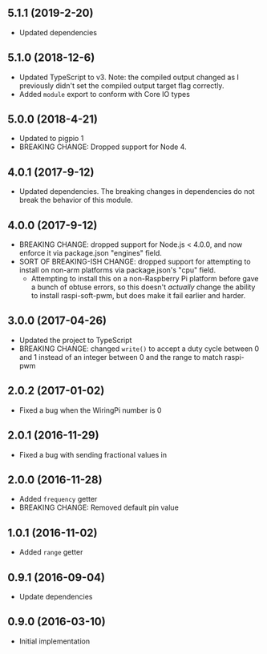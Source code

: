 ## 5.1.1 (2019-2-20)

- Updated dependencies

## 5.1.0 (2018-12-6)

- Updated TypeScript to v3. Note: the compiled output changed as I previously didn't set the compiled output target flag correctly.
- Added `module` export to conform with Core IO types

## 5.0.0 (2018-4-21)

- Updated to pigpio 1
- BREAKING CHANGE: Dropped support for Node 4.

## 4.0.1 (2017-9-12)

- Updated dependencies. The breaking changes in dependencies do not break the behavior of this module.

## 4.0.0 (2017-9-12)

- BREAKING CHANGE: dropped support for Node.js < 4.0.0, and now enforce it via package.json "engines" field.
- SORT OF BREAKING-ISH CHANGE: dropped support for attempting to install on non-arm platforms via package.json's "cpu" field.
    - Attempting to install this on a non-Raspberry Pi platform before gave a bunch of obtuse errors, so this doesn't _actually_ change the ability to install raspi-soft-pwm, but does make it fail earlier and harder.

## 3.0.0 (2017-04-26)

- Updated the project to TypeScript
- BREAKING CHANGE: changed `write()` to accept a duty cycle between 0 and 1 instead of an integer between 0 and the range to match raspi-pwm

## 2.0.2 (2017-01-02)

- Fixed a bug when the WiringPi number is 0

## 2.0.1 (2016-11-29)

- Fixed a bug with sending fractional values in

## 2.0.0 (2016-11-28)

- Added `frequency` getter
- BREAKING CHANGE: Removed default pin value

## 1.0.1 (2016-11-02)

- Added `range` getter

## 0.9.1 (2016-09-04)

- Update dependencies

## 0.9.0 (2016-03-10)

- Initial implementation
